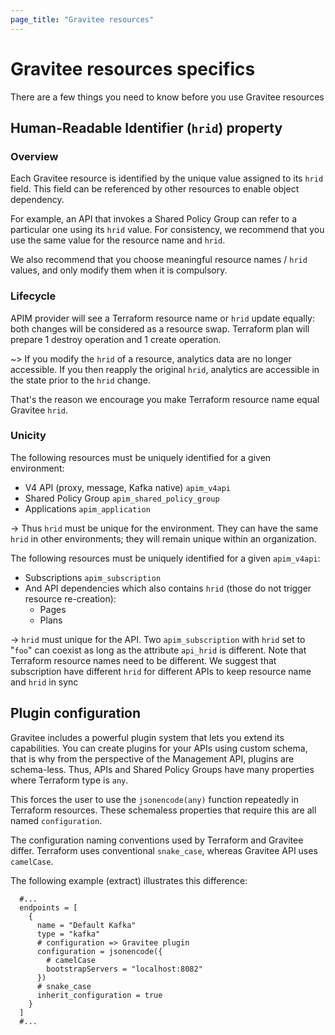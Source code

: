 ```yaml
---
page_title: "Gravitee resources"
---
```


# Gravitee resources specifics

There are a few things you need to know before you use Gravitee resources

## Human-Readable Identifier (`hrid`) property

### Overview

Each Gravitee resource is identified by the unique value assigned to its `hrid` field.
This field can be referenced by other resources to enable object dependency.

For example, an API that invokes a Shared Policy Group can refer to a particular one using its `hrid` value.
For consistency, we recommend that you use the same value for the resource name and `hrid`.

We also recommend that you choose meaningful resource names / `hrid` values,
and only modify them when it is compulsory.

### Lifecycle

APIM provider will see a Terraform resource name or `hrid` update equally:
both changes will be considered as a resource swap. Terraform plan will prepare 1 destroy operation and 1 create operation.

~> If you modify the `hrid` of a resource, analytics data are no longer accessible.
If you then reapply the original `hrid`, analytics are accessible in the state prior to the `hrid` change.

That's the reason we encourage you make Terraform resource name equal Gravitee `hrid`.

### Unicity

The following resources must be uniquely identified for a given environment:
* V4 API (proxy, message, Kafka native) `apim_v4api`
* Shared Policy Group `apim_shared_policy_group`
* Applications `apim_application`

-> Thus `hrid` must be unique for the environment.
They can have the same `hrid` in other environments; they will remain unique within an organization.

The following resources must be uniquely identified for a given `apim_v4api`:
* Subscriptions `apim_subscription`
* And API dependencies which also contains `hrid` (those do not trigger resource re-creation):
    * Pages
    * Plans

-> `hrid` must unique for the API.
Two `apim_subscription` with `hrid` set to "`foo`" can coexist as long as the attribute `api_hrid` is different.
Note that Terraform resource names need to be different.
We suggest that subscription have different `hrid` for different APIs to keep resource name and `hrid` in sync

## Plugin configuration

Gravitee includes a powerful plugin system that lets you extend its capabilities.
You can create plugins for your APIs using custom schema,
that is why from the perspective of the Management API, plugins are schema-less.
Thus, APIs and Shared Policy Groups have many properties where Terraform type is `any`.

This forces the user to use the `jsonencode(any)` function repeatedly in Terraform resources.
These schemaless properties that require this are all named `configuration`.

The configuration naming conventions used by Terraform and Gravitee differ.
Terraform uses conventional `snake_case`, whereas Gravitee API uses `camelCase`.

The following example (extract) illustrates this difference:
```hcl
  #...
  endpoints = [
    {
      name = "Default Kafka"
      type = "kafka"
      # configuration => Gravitee plugin
      configuration = jsonencode({
        # camelCase
        bootstrapServers = "localhost:8082"
      })
      # snake_case
      inherit_configuration = true
    }
  ]
  #...
```